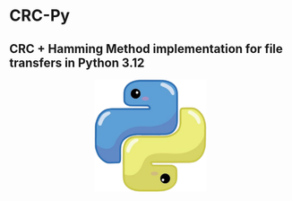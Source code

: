 # CRC-Py
## CRC + Hamming Method implementation for file transfers in Python 3.12
<p align="center">
  <img src="./media/pythonLogo.png" alt="Python Logo" width="200" height="200">
</p>
